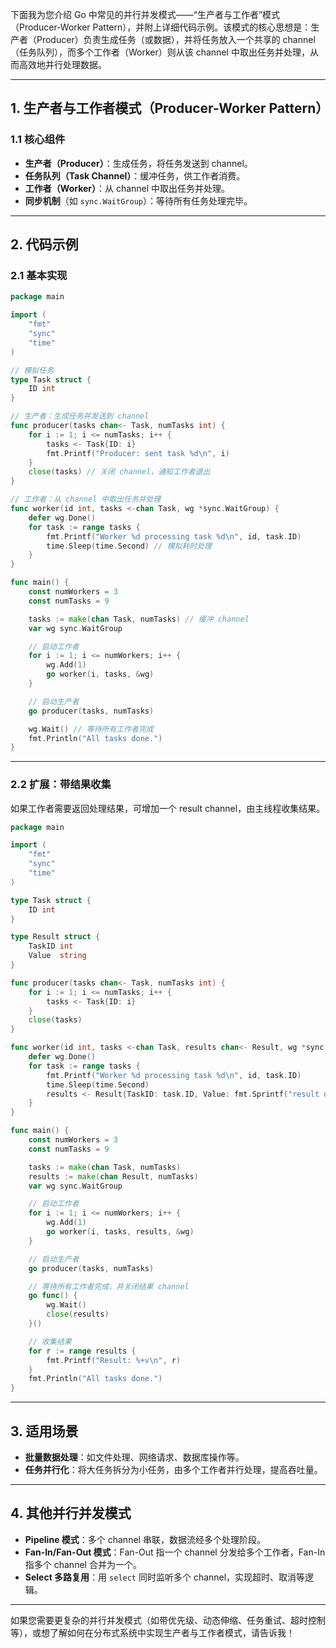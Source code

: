 下面我为您介绍 Go 中常见的并行并发模式——“生产者与工作者”模式（Producer-Worker Pattern），并附上详细代码示例。该模式的核心思想是：生产者（Producer）负责生成任务（或数据），并将任务放入一个共享的 channel（任务队列），而多个工作者（Worker）则从该 channel 中取出任务并处理，从而高效地并行处理数据。

---

## 1. 生产者与工作者模式（Producer-Worker Pattern）

### 1.1 核心组件

- **生产者（Producer）**：生成任务，将任务发送到 channel。
- **任务队列（Task Channel）**：缓冲任务，供工作者消费。
- **工作者（Worker）**：从 channel 中取出任务并处理。
- **同步机制**（如 `sync.WaitGroup`）：等待所有任务处理完毕。

---

## 2. 代码示例

### 2.1 基本实现

```go
package main

import (
    "fmt"
    "sync"
    "time"
)

// 模拟任务
type Task struct {
    ID int
}

// 生产者：生成任务并发送到 channel
func producer(tasks chan<- Task, numTasks int) {
    for i := 1; i <= numTasks; i++ {
        tasks <- Task{ID: i}
        fmt.Printf("Producer: sent task %d\n", i)
    }
    close(tasks) // 关闭 channel，通知工作者退出
}

// 工作者：从 channel 中取出任务并处理
func worker(id int, tasks <-chan Task, wg *sync.WaitGroup) {
    defer wg.Done()
    for task := range tasks {
        fmt.Printf("Worker %d processing task %d\n", id, task.ID)
        time.Sleep(time.Second) // 模拟耗时处理
    }
}

func main() {
    const numWorkers = 3
    const numTasks = 9

    tasks := make(chan Task, numTasks) // 缓冲 channel
    var wg sync.WaitGroup

    // 启动工作者
    for i := 1; i <= numWorkers; i++ {
        wg.Add(1)
        go worker(i, tasks, &wg)
    }

    // 启动生产者
    go producer(tasks, numTasks)

    wg.Wait() // 等待所有工作者完成
    fmt.Println("All tasks done.")
}
```

---

### 2.2 扩展：带结果收集

如果工作者需要返回处理结果，可增加一个 result channel，由主线程收集结果。

```go
package main

import (
    "fmt"
    "sync"
    "time"
)

type Task struct {
    ID int
}

type Result struct {
    TaskID int
    Value  string
}

func producer(tasks chan<- Task, numTasks int) {
    for i := 1; i <= numTasks; i++ {
        tasks <- Task{ID: i}
    }
    close(tasks)
}

func worker(id int, tasks <-chan Task, results chan<- Result, wg *sync.WaitGroup) {
    defer wg.Done()
    for task := range tasks {
        fmt.Printf("Worker %d processing task %d\n", id, task.ID)
        time.Sleep(time.Second)
        results <- Result{TaskID: task.ID, Value: fmt.Sprintf("result of task %d", task.ID)}
    }
}

func main() {
    const numWorkers = 3
    const numTasks = 9

    tasks := make(chan Task, numTasks)
    results := make(chan Result, numTasks)
    var wg sync.WaitGroup

    // 启动工作者
    for i := 1; i <= numWorkers; i++ {
        wg.Add(1)
        go worker(i, tasks, results, &wg)
    }

    // 启动生产者
    go producer(tasks, numTasks)

    // 等待所有工作者完成，并关闭结果 channel
    go func() {
        wg.Wait()
        close(results)
    }()

    // 收集结果
    for r := range results {
        fmt.Printf("Result: %+v\n", r)
    }
    fmt.Println("All tasks done.")
}
```

---

## 3. 适用场景

- **批量数据处理**：如文件处理、网络请求、数据库操作等。
- **任务并行化**：将大任务拆分为小任务，由多个工作者并行处理，提高吞吐量。

---

## 4. 其他并行并发模式

- **Pipeline 模式**：多个 channel 串联，数据流经多个处理阶段。
- **Fan-In/Fan-Out 模式**：Fan-Out 指一个 channel 分发给多个工作者，Fan-In 指多个 channel 合并为一个。
- **Select 多路复用**：用 `select` 同时监听多个 channel，实现超时、取消等逻辑。

---

如果您需要更复杂的并行并发模式（如带优先级、动态伸缩、任务重试、超时控制等），或想了解如何在分布式系统中实现生产者与工作者模式，请告诉我！
